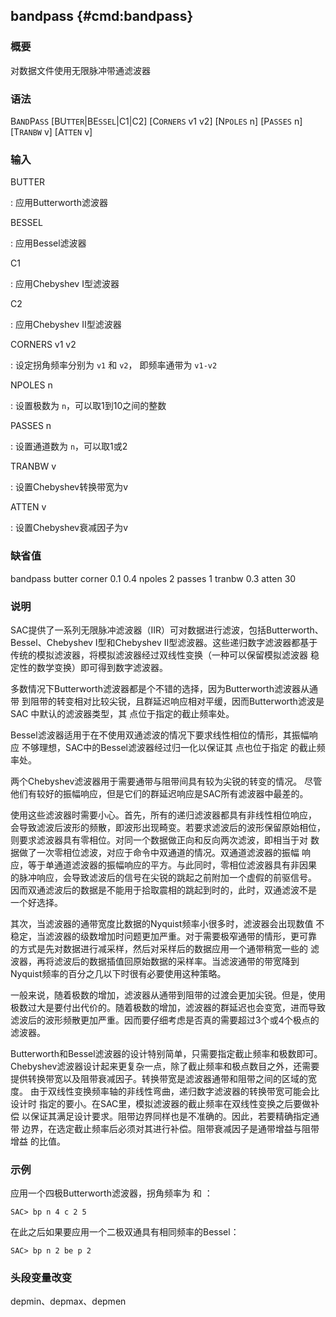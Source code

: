 ## bandpass {#cmd:bandpass}

### 概要

对数据文件使用无限脉冲带通滤波器

### 语法

B`AND`P`ASS` \[BU`TTER`|BE`SSEL`|C1|C2\] \[C`ORNERS` v1 v2\] \[N`POLES`
n\] \[P`ASSES` n\] \[T`RANBW` v\] \[A`TTEN` v\]

### 输入

BUTTER

:   应用Butterworth滤波器

BESSEL

:   应用Bessel滤波器

C1

:   应用Chebyshev I型滤波器

C2

:   应用Chebyshev II型滤波器

CORNERS v1 v2

:   设定拐角频率分别为 `v1` 和 `v2`， 即频率通带为 `v1-v2`

NPOLES n

:   设置极数为 `n`，可以取1到10之间的整数

PASSES n

:   设置通道数为 `n`，可以取1或2

TRANBW v

:   设置Chebyshev转换带宽为v

ATTEN v

:   设置Chebyshev衰减因子为v

### 缺省值

bandpass butter corner 0.1 0.4 npoles 2 passes 1 tranbw 0.3 atten 30

### 说明

SAC提供了一系列无限脉冲滤波器（IIR）可对数据进行滤波，包括Butterworth、
Bessel、Chebyshev I型和Chebyshev II型滤波器。这些递归数字滤波器都基于
传统的模拟滤波器，将模拟滤波器经过双线性变换（一种可以保留模拟滤波器
稳定性的数学变换）即可得到数字滤波器。

多数情况下Butterworth滤波器都是个不错的选择，因为Butterworth滤波器从通带
到阻带的转变相对比较尖锐，且群延迟响应相对平缓，因而Butterworth滤波是SAC
中默认的滤波器类型，其 点位于指定的截止频率处。

Bessel滤波器适用于在不使用双通滤波的情况下要求线性相位的情形，其振幅响应
不够理想，SAC中的Bessel滤波器经过归一化以保证其 点也位于指定
的截止频率处。

两个Chebyshev滤波器用于需要通带与阻带间具有较为尖锐的转变的情况。
尽管他们有较好的振幅响应，但是它们的群延迟响应是SAC所有滤波器中最差的。

使用这些滤波器时需要小心。首先，所有的递归滤波器都具有非线性相位响应，
会导致滤波后波形的频散，即波形出现畸变。若要求滤波后的波形保留原始相位，
则要求滤波器具有零相位。对同一个数据做正向和反向两次滤波，即相当于对
数据做了一次零相位滤波，对应于命令中双通道的情况。双通道滤波器的振幅
响应，等于单通道滤波器的振幅响应的平方。与此同时，零相位滤波器具有非因果
的脉冲响应，会导致滤波后的信号在尖锐的跳起之前附加一个虚假的前驱信号。
因而双通滤波后的数据是不能用于拾取震相的跳起到时的，此时，双通滤波不是
一个好选择。

其次，当滤波器的通带宽度比数据的Nyquist频率小很多时，滤波器会出现数值
不稳定，当滤波器的级数增加时问题更加严重。对于需要极窄通带的情形，更可靠
的方式是先对数据进行减采样，然后对采样后的数据应用一个通带稍宽一些的
滤波器，再将滤波后的数据插值回原始数据的采样率。当滤波通带的带宽降到
Nyquist频率的百分之几以下时很有必要使用这种策略。

一般来说，随着极数的增加，滤波器从通带到阻带的过渡会更加尖锐。但是，使用
极数过大是要付出代价的。随着极数的增加，滤波器的群延迟也会变宽，进而导致
滤波后的波形频散更加严重。因而要仔细考虑是否真的需要超过3个或4个极点的
滤波器。

Butterworth和Bessel滤波器的设计特别简单，只需要指定截止频率和极数即可。
Chebyshev滤波器设计起来更复杂一点，除了截止频率和极点数目之外，还需要
提供转换带宽以及阻带衰减因子。转换带宽是滤波器通带和阻带之间的区域的宽度。
由于双线性变换频率轴的非线性弯曲，递归数字滤波器的转换带宽可能会比设计时
指定的要小。在SAC里，模拟滤波器的截止频率在双线性变换之后要做补偿
以保证其满足设计要求。阻带边界同样也是不准确的。因此，若要精确指定通带
边界，在选定截止频率后必须对其进行补偿。阻带衰减因子是通带增益与阻带增益
的比值。

### 示例

应用一个四极Butterworth滤波器，拐角频率为 和 ：

``` {.bash}
SAC> bp n 4 c 2 5
```

在此之后如果要应用一个二极双通具有相同频率的Bessel：

``` {.bash}
SAC> bp n 2 be p 2
```

### 头段变量改变

depmin、depmax、depmen
